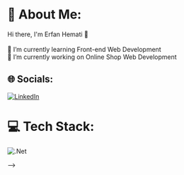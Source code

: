 # 💫 About Me:
Hi there, I'm Erfan Hemati 👋<br><br>🌱 I’m currently learning Front-end Web Development<br>🔭 I’m currently working on Online Shop Web Development


## 🌐 Socials:
[![LinkedIn](https://img.shields.io/badge/LinkedIn-%230077B5.svg?logo=linkedin&logoColor=white)](https://www.linkedin.com/in/erfan-hemati-395655253/)  

# 💻 Tech Stack:
![.Net](https://img.shields.io/badge/.NET-5C2D91?style=for-the-badge&logo=.net&logoColor=white)
<!--
# 📊 GitHub Stats:
![](https://github-readme-stats.vercel.app/api?username=ErfanXH&theme=vue-dark&hide_border=false&include_all_commits=false&count_private=false)<br/>
![](https://github-readme-streak-stats.herokuapp.com/?user=ErfanXH&theme=vue-dark&hide_border=false)<br/>
<!--![](https://github-readme-stats.vercel.app/api/top-langs/?username=ErfanXH&theme=vue-dark&hide_border=false&include_all_commits=false&count_private=false&layout=compact)-->
-->
<!--
## 🏆 GitHub Trophies
![](https://github-profile-trophy.vercel.app/?username=ErfanXH&theme=radical&no-frame=false&no-bg=false&margin-w=4)

---
[![](https://visitcount.itsvg.in/api?id=ErfanXH&icon=0&color=0)](https://visitcount.itsvg.in)
-->
